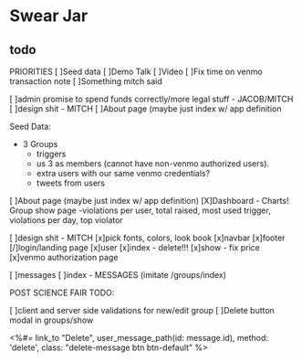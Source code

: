 # Swear Jar

## todo

PRIORITIES
[ ]Seed data
[ ]Demo Talk
[ ]Video
[ ]Fix time on venmo transaction note
[ ]Something mitch said


[ ]admin promise to spend funds correctly/more legal stuff - JACOB/MITCH
[ ]design shit - MITCH
[ ]About page (maybe just index w/ app definition



Seed Data:

- 3 Groups
  - triggers
  - us 3 as members (cannot have non-venmo authorized users).
  - extra users with our same venmo credentials?
  - tweets from users

[ ]About page (maybe just index w/ app definition)
[X]Dashboard - Charts! Group show page
 -violations per user, total raised, most used trigger, violations per day, top violator

[ ]design shit - MITCH
  [x]pick fonts, colors, look book
  [x]navbar
  [x]footer
  [/]login/landing page
  [x]user
    [x]index - delete!!!
    [x]show - fix price
    [x]venmo authorization page

  [ ]messages
  [ ]index - MESSAGES (imitate /groups/index)

POST SCIENCE FAIR TODO:

[ ]client and server side validations for new/edit group
[ ]Delete button modal in groups/show

 <%#= link_to "Delete", user_message_path(id: message.id), method: 'delete', class: "delete-message btn btn-default" %>